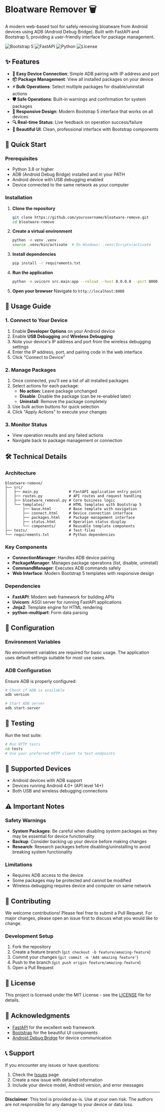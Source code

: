 # Bloatware Remover 🗑️

A modern web-based tool for safely removing bloatware from Android devices using ADB (Android Debug Bridge). Built with FastAPI and Bootstrap 5, providing a user-friendly interface for package management.

![Bootstrap 5](https://img.shields.io/badge/Bootstrap-5.3.2-7952B3?style=for-the-badge&logo=bootstrap&logoColor=white)
![FastAPI](https://img.shields.io/badge/FastAPI-0.116.1-009688?style=for-the-badge&logo=fastapi&logoColor=white)
![Python](https://img.shields.io/badge/Python-3.8+-3776AB?style=for-the-badge&logo=python&logoColor=white)
![License](https://img.shields.io/badge/License-MIT-green.svg?style=for-the-badge)

## ✨ Features

- **🔌 Easy Device Connection**: Simple ADB pairing with IP address and port
- **📦 Package Management**: View all installed packages on your device
- **⚡ Bulk Operations**: Select multiple packages for disable/uninstall actions
- **🛡️ Safe Operations**: Built-in warnings and confirmation for system packages
- **📱 Responsive Design**: Modern Bootstrap 5 interface that works on all devices
- **🔍 Real-time Status**: Live feedback on operation success/failure
- **🎨 Beautiful UI**: Clean, professional interface with Bootstrap components

## 🚀 Quick Start

### Prerequisites

- Python 3.8 or higher
- ADB (Android Debug Bridge) installed and in your PATH
- Android device with USB debugging enabled
- Device connected to the same network as your computer

### Installation

1. **Clone the repository**
   ```bash
   git clone https://github.com/yourusername/bloatware-remove.git
   cd bloatware-remove
   ```

2. **Create a virtual environment**
   ```bash
   python -m venv .venv
   source .venv/bin/activate  # On Windows: .venv\Scripts\activate
   ```

3. **Install dependencies**
   ```bash
   pip install -r requirements.txt
   ```

4. **Run the application**
   ```bash
   python -m uvicorn src.main:app --reload --host 0.0.0.0 --port 8000
   ```

5. **Open your browser**
   Navigate to `http://localhost:8000`

## 📖 Usage Guide

### 1. Connect to Your Device

1. Enable **Developer Options** on your Android device
2. Enable **USB Debugging** and **Wireless Debugging**
3. Note your device's IP address and port from the wireless debugging settings
4. Enter the IP address, port, and pairing code in the web interface
5. Click "Connect to Device"

### 2. Manage Packages

1. Once connected, you'll see a list of all installed packages
2. Select actions for each package:
   - **No action**: Leave package unchanged
   - **Disable**: Disable the package (can be re-enabled later)
   - **Uninstall**: Remove the package completely
3. Use bulk action buttons for quick selection
4. Click "Apply Actions" to execute your changes

### 3. Monitor Status

- View operation results and any failed actions
- Navigate back to package management or connection

## 🛠️ Technical Details

### Architecture

```
bloatware-remove/
├── src/
│   ├── main.py              # FastAPI application entry point
│   ├── routes.py            # API routes and request handling
│   ├── bloatware_removal.py # Core business logic
│   └── templates/           # HTML templates with Bootstrap 5
│       ├── base.html        # Base template with navigation
│       ├── connect.html     # Device connection interface
│       ├── packages.html    # Package management interface
│       ├── status.html      # Operation status display
│       └── components/      # Reusable template components
├── tests/                   # Test files
└── requirements.txt         # Python dependencies
```

### Key Components

- **ConnectionManager**: Handles ADB device pairing
- **PackageManager**: Manages package operations (list, disable, uninstall)
- **CommandManager**: Executes ADB commands safely
- **Web Interface**: Modern Bootstrap 5 templates with responsive design

### Dependencies

- **FastAPI**: Modern web framework for building APIs
- **Uvicorn**: ASGI server for running FastAPI applications
- **Jinja2**: Template engine for HTML rendering
- **python-multipart**: Form data parsing

## 🔧 Configuration

### Environment Variables

No environment variables are required for basic usage. The application uses default settings suitable for most use cases.

### ADB Configuration

Ensure ADB is properly configured:
```bash
# Check if ADB is available
adb version

# Start ADB server
adb start-server
```

## 🧪 Testing

Run the test suite:
```bash
# Run HTTP tests
cd tests
# Use your preferred HTTP client to test endpoints
```

## 📱 Supported Devices

- Android devices with ADB support
- Devices running Android 4.0+ (API level 14+)
- Both USB and wireless debugging connections

## ⚠️ Important Notes

### Safety Warnings

- **System Packages**: Be careful when disabling system packages as they may be essential for device functionality
- **Backup**: Consider backing up your device before making changes
- **Research**: Research packages before disabling/uninstalling to avoid breaking system functionality

### Limitations

- Requires ADB access to the device
- Some packages may be protected and cannot be modified
- Wireless debugging requires device and computer on same network

## 🤝 Contributing

We welcome contributions! Please feel free to submit a Pull Request. For major changes, please open an issue first to discuss what you would like to change.

### Development Setup

1. Fork the repository
2. Create a feature branch (`git checkout -b feature/amazing-feature`)
3. Commit your changes (`git commit -m 'Add amazing feature'`)
4. Push to the branch (`git push origin feature/amazing-feature`)
5. Open a Pull Request

## 📄 License

This project is licensed under the MIT License - see the [LICENSE](LICENSE) file for details.

## 🙏 Acknowledgments

- [FastAPI](https://fastapi.tiangolo.com/) for the excellent web framework
- [Bootstrap](https://getbootstrap.com/) for the beautiful UI components
- [Android Debug Bridge](https://developer.android.com/studio/command-line/adb) for device communication

## 📞 Support

If you encounter any issues or have questions:

1. Check the [Issues](https://github.com/prithvitewatia/bloatware-remove/issues) page
2. Create a new issue with detailed information
3. Include your device model, Android version, and error messages

---

**Disclaimer**: This tool is provided as-is. Use at your own risk. The authors are not responsible for any damage to your device or data loss. 